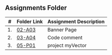 ##  Assignments Folder

|   #   | Folder Link | Assignment Description |
| :---: | ----------- | ---------------------- |
|   1.  |   [02-A03](https://github.com/PRATMG/Assignments/tree/main/02-A03)|     Banner Page                   |
|   2.  |   [03-A04](https://github.com/PRATMG/2143-OOP-Tamang/tree/main/Assignment/03-A04)|     Code comment                   |
|   3.  |   [05-P01](https://github.com/PRATMG/2143-OOP-Tamang/tree/main/Assignment/05-P01)| project myVector |
